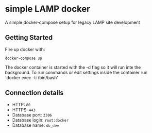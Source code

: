 # simple LAMP docker

A simple docker-compose setup for legacy LAMP site development

## Getting Started

Fire up docker with:

```
docker-compose up
```

The docker container is started with the -d flag so it will run inte the background. To run commands or edit settings inside
the container run `docker exec -ti <container id> /bin/bash'

## Connection details

* HTTP: `80`
* HTTPS: `443`
* Database port: `3306`
* Database login: `root:docker`
* Database name: `db_dev`
